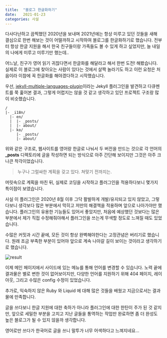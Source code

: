 ```yaml
---
title:  "블로그 한글화하기"
date:   2021-01-23
categories: 사설
---
```


다사다난하고 끔찍했던 2020년을 보내며 2021년에는 항상 미루고 있던 것들을 새해 결심으로 한번 해보는 것이 어떨까하고 시작하여 블로그를 한글화하기로 했습니다.
전부터 항상 한글 지원을 해서 한국 친구들이랑 가족들도 볼 수 있게 하고 싶었지만, 늘 내일의 나에게 미루고 미루기만 했는데..

어느날, 친구가 영어 읽기 귀찮다면서 한글화를 해달라고 해서 한번 도전! 해봤습니다.
실제로 이 블로그에 찾아오는 사람이 있다는 것에서 살짝 놀라기도 하고 이런 요청은 처음이라 이참에 꼭 한글화를 해야겠다하고 시작했습니다.

우선, [jekyll-multiple-languages-plugin](https://github.com/kurtsson/jekyll-multiple-languages-plugin)이라는 Jekyll 플러그인을 발견하고 다큐멘트를 쭉 훑어본 결과, 그렇게 어렵지는 않을 것 같고 생각하고 있던 프로젝트 구조랑 많이 비슷했습니다.

~~~
/
|- _i18n/
  |- en/
  |  |- _posts/
  |  |- about/
  |- ko/
     |- _posts/
     |- about/
~~~

위와 같은 구조로, 웹사이트를 영어랑 한글로 나눠서 두 버전을 만드는 것으로 각 언어의 **_posts** 디렉토리에 글을 작성하면 되는 방식으로 아주 간단해 보이지만 그것은 아주 크나큰 착각이었습니다.

> 누구나 그럴싸한 계획을 갖고 있다. 쳐맞기 전까지는.

머릿속으로 계획을 마친 뒤, 실제로 코딩을 시작하고 플러그인을 적용하다보니 몇가지 특이점이 보였습니다.

사실 이 플러그인은 2020년 8월 이후 그닥 활발하게 개발/유지되고 있지 않았고, 그렇다보니 생각보다 많은 부분에서 막히고 저만의 해결책을 적용하며 앞으로 나아가야만 했습니다.
플러그인의 유용한 기능들도 있어서 좋았지만, 처음에 예상했던 것보다는 많은 부분에서 제가 직접 수정해줘야해서 플러그인을 쓰는게 무색할 정도로 느껴질 때도 있었습니다.

수많은 커밋과 시간 끝에, 모든 것이 항상 완벽해야한다는 고정관념은 버리기로 했습니다.
원래 조금 부족한 부분이 있어야 앞으로 계속 나아갈 길이 보이는 것이라고 생각하기로 했습니다.

![result](https://imgur.com/nvrOnqI.png)

이제 메인 페이지에서 사이드에 있는 메뉴를 통해 언어를 변경할 수 있습니다.
노력 끝에 결과물은 별로 변한 것이 없어보이지만, 다양한 언어를 지원하기 위해 404 페이지, 레이아웃, 그리고 수많은 config 수정이 있었습니다.

추가로, 익숙하지 않은 Ruby 와 Liquid 에 대해 많은 것들을 배웠고 지금으로서는 결과물에 만족합니다.

글을 쓰다보니 한글 지원에 대한 축하가 아니라 플러그인에 대한 한탄이 주가 된 것 같지만, 앞으로 세밀한 부분을 고치고 지난 글들을 통역하는 작업만 완료하면 좀 더 완성도 높은 블로그가 될 수 있지 않을까 생각합니다.

영어로만 쓰다가 한국어로 글을 쓰니 말투가 너무 어색하다고 느껴지네요...